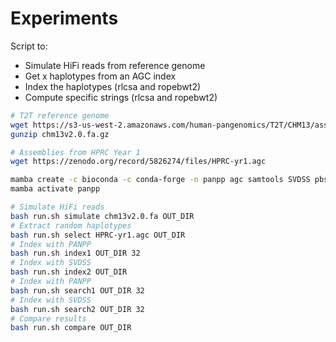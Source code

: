 # Experiments

Script to:
* Simulate HiFi reads from reference genome
* Get x haplotypes from an AGC index
* Index the haplotypes (rlcsa and ropebwt2)
* Compute specific strings (rlcsa and ropebwt2)

``` sh
# T2T reference genome
wget https://s3-us-west-2.amazonaws.com/human-pangenomics/T2T/CHM13/assemblies/analysis_set/chm13v2.0.fa.gz
gunzip chm13v2.0.fa.gz

# Assemblies from HPRC Year 1
wget https://zenodo.org/record/5826274/files/HPRC-yr1.agc

mamba create -c bioconda -c conda-forge -n panpp agc samtools SVDSS pbsim
mamba activate panpp

# Simulate HiFi reads
bash run.sh simulate chm13v2.0.fa OUT_DIR
# Extract random haplotypes
bash run.sh select HPRC-yr1.agc OUT_DIR
# Index with PANPP
bash run.sh index1 OUT_DIR 32
# Index with SVDSS
bash run.sh index2 OUT_DIR
# Index with PANPP
bash run.sh search1 OUT_DIR 32
# Index with SVDSS
bash run.sh search2 OUT_DIR 32
# Compare results
bash run.sh compare OUT_DIR
```
